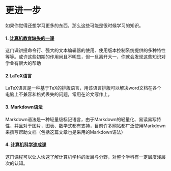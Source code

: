 # 更进一步

如果你觉得还想学习更多的东西，那么这些可能是很时候学习的知识。

#### 1. [计算机教育缺失的一课](https://www.bilibili.com/video/BV1rU4y1h7Qr?share\_source=copy\_web\&vd\_source=2a0297457acd2c11f9b8d0f472be6f46)

这门课讲授命令行、强大的文本编辑器的使用、使用版本控制系统提供的多种特性等等。或许这些初期的作用尚且不明显，但一旦离开大一，你就会发现这些知识对学业有很大的帮助

#### 2.LaTeX语言

LaTeX语言是一种基于TeX的排版语言，用该语言排版可以解决word文档在各个电脑上不兼容和格式丢失的问题，常用在论文写作上。

#### 3. Markdown语法

Markdown语法是一种轻量级标记语言，由于Markdown的轻量化、易读易写特性，并且对于图片，图表、数学式都有支持，目前许多网站都广泛使用Markdown来撰写帮助文档（包括这篇文章也是采用的Markdown语法）

#### 4. [计算机科学速成课](https://www.bilibili.com/video/BV1EW411u7th?share\_source=copy\_web)

这门课程可以让人快速了解计算机学科的发展与分野，对整个学科有一定层度浅层次的认知。
